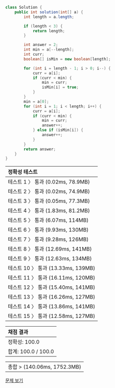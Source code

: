 ```java
class Solution {
    public int solution(int[] a) {
        int length = a.length;

        if (length < 3) {
            return length;
        }

        int answer = 2;
        int min = a[--length];
        int curr;
        boolean[] isMin = new boolean[length];

        for (int i = length - 1; i > 0; i--) {
            curr = a[i];
            if (curr < min) {
                min = curr;
                isMin[i] = true;
            }
        }
        min = a[0];
        for (int i = 1; i < length; i++) {
            curr = a[i];
            if (curr < min) {
                min = curr;
                answer++;
            } else if (isMin[i]) {
                answer++;
            }
        }
        return answer;
    }
}
```
 | 정확성 테스트 |
 |  :-  |
 | 테스트 1 〉 통과 (0.02ms, 78.9MB) |
 | 테스트 2 〉 통과 (0.02ms, 74.9MB) |
 | 테스트 3 〉 통과 (0.05ms, 77.3MB) |
 | 테스트 4 〉 통과 (1.83ms, 81.2MB) |
 | 테스트 5 〉 통과 (6.07ms, 114MB) |
 | 테스트 6 〉 통과 (9.93ms, 130MB) |
 | 테스트 7 〉 통과 (9.28ms, 126MB) |
 | 테스트 8 〉 통과 (12.69ms, 141MB) |
 | 테스트 9 〉 통과 (12.63ms, 134MB) |
 | 테스트 10 〉 통과 (13.33ms, 139MB) |
 | 테스트 11 〉 통과 (16.11ms, 120MB) |
 | 테스트 12 〉 통과 (15.40ms, 141MB) |
 | 테스트 13 〉 통과 (16.26ms, 127MB) |
 | 테스트 14 〉 통과 (13.86ms, 141MB) |
 | 테스트 15 〉 통과 (12.58ms, 127MB) |

 | 채점 결과 |
 | :- |
 | 정확성: 100.0 |
 | 합계: 100.0 / 100.0 |

 ||
 | :- |
 | 총합 > (140.06ms, 1752.3MB) |

[문제 보기](https://programmers.co.kr/learn/courses/30/lessons/68646?language=java)